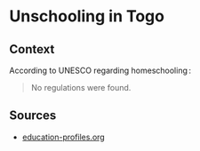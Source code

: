 # Unschooling in Togo

## Context

According to UNESCO regarding homeschooling :

> No regulations were found.

## Sources

* [education-profiles.org](https://education-profiles.org/fr/afrique-sub-saharienne/togo/~acteurs-non-etatiques-dans-leducation)
